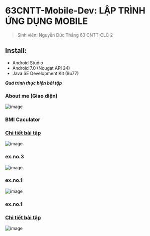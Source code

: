 # 63CNTT-Mobile-Dev: LẬP TRÌNH ỨNG DỤNG MOBILE
> Sinh viên: Nguyễn Đức Thắng 63 CNTT-CLC 2
 ## Install:
 - Android Studio
 - Android 7.0 (Nougat API 24)
 - Java SE Development Kit (8u77)

 ***Quá trình thực hiện bài tập***
 ### About me (Giao diện)
 ![image](https://cdn.discordapp.com/attachments/1023849047045447700/1154037864972177498/image.png)

 ### BMI Caculator
 ### [Chi tiết bài tập](https://github.com/Mrk4tsu/Mobile-Dev/tree/BMI-Caculator#bmi-caculator-giao-di%E1%BB%87n)
 ![image](https://cdn.discordapp.com/attachments/1023849047045447700/1154331276501856317/image.png)

 ### ex.no.3
 ![image](https://media.discordapp.net/attachments/1023849047045447700/1155358712249200680/image.png?width=1248&height=670)

 ### ex.no.1
 ![image](https://media.discordapp.net/attachments/1023849047045447700/1155367379187011704/image.png?width=1252&height=670)

 ### ex.no.1
 ### [Chi tiết bài tập](https://github.com/Mrk4tsu/Mobile-Dev/tree/ex.no.1#63cntt-mobile-dev-l%E1%BA%ADp-tr%C3%ACnh-%E1%BB%A9ng-d%E1%BB%A5ng-mobile)
 ![image](https://cdn.discordapp.com/attachments/1023849047045447700/1155384740745068544/image.png)


